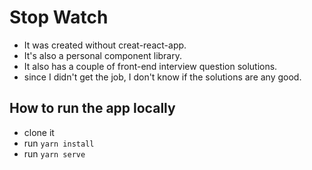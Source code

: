 # Stop Watch

- It was created without creat-react-app. 
- It's also a personal component library.
- It also has a couple of front-end interview question solutions. 
- since I didn't get the job, I don't know if the solutions are any good.

## How to run the app locally
- clone it
- run `yarn install` 
- run `yarn serve`
